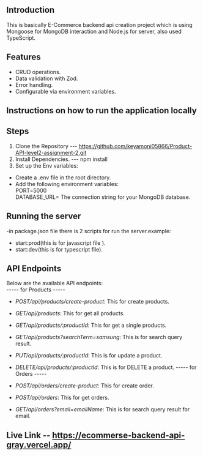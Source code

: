 ## Introduction

This is basically E-Commerce backend api creation project which is using Mongoose for MongoDB interaction and Node.js for server, also used TypeScript.

## Features

- CRUD operations.
- Data validation with Zod.
- Error handling.
- Configurable via environment variables.

## Instructions on how to run the application locally

## Steps

1. Clone the Repository --- https://github.com/keyamoni05866/Product-API-level2-assignment-2.git
2. Install Dependencies. --- npm install
3. Set up the Env variables:<br>

- Create a .env file in the root directory.
- Add the following environment variables:<br>
  PORT=5000<br>
  DATABASE_URL= The connection string for your MongoDB database.

## Running the server

-in package.json file there is 2 scripts for run the server.example:<br>

- start:prod(this is for javascript file ).
- start:dev(this is for typescript file).

## API Endpoints

Below are the available API endpoints:<br>
----- for Products -----

- _POST/api/products/create-product_: This for create products.
- _GET/api/products_: This for get all products.
- _GET/api/products/:productId_: This for get a single products.
- _GET/api/products?searchTerm=samsung_: This is for search query result.
- _PUT/api/products/:productId_: This is for update a product.
- _DELETE/api/products/:productId_: This is for DELETE a product.
  ----- for Orders -----

- _POST/api/orders/create-product_: This for create order.
- _POST/api/orders_: This for get orders.
- _GET/api/orders?email=emailName_: This is for search query result for email.

## Live Link -- https://ecommerse-backend-api-gray.vercel.app/
